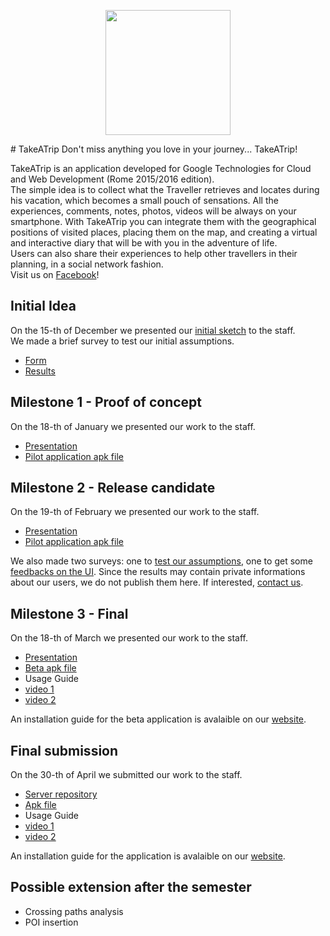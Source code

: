 <p align="center"><img src="http://ec2-54-194-7-136.eu-west-1.compute.amazonaws.com/logodef.png" width="200" height="200" /></p>
# TakeATrip
Don't miss anything you love in your journey... TakeATrip!

TakeATrip is an application developed for Google Technologies for Cloud and Web Development (Rome 2015/2016 edition).  
The simple idea is to collect what the Traveller retrieves and locates during his vacation, which becomes a small pouch of sensations. All the experiences, comments, notes, photos, videos will be always on your smartphone. With TakeATrip you can integrate them with the geographical positions of visited places, placing them on the map, and creating a virtual and interactive diary that will be with you in the adventure of life.  
Users can also share their experiences to help other travellers in their planning, in a social network fashion.  
Visit us on [Facebook](https://www.facebook.com/TakeATripAndroid/?ref=aymt_homepage_panel)!

## Initial Idea
On the 15-th of December we presented our [initial sketch](https://drive.google.com/file/d/0B4uEjaaHKUzgeWdneS1fOWw4SVk/view?usp=sharing) to the staff.  
We made a brief survey to test our initial assumptions.
* [Form](http://goo.gl/forms/hjVDd3tLq2)
* [Results](https://docs.google.com/forms/d/1n9uKqaEmyjwLud_UkX-K7g0x_Mleak6ntySzlvlE-xI/viewanalytics)

## Milestone 1 - Proof of concept
On the 18-th of January we presented our work to the staff.
* [Presentation](https://docs.google.com/presentation/d/1oUxrE7MvjF3iiSTZJ4JnhBqiNBq5Y4CpGUfvBVxPjV8/edit?usp=sharing)
* [Pilot application apk file](https://drive.google.com/a/studenti.uniroma1.it/file/d/0B0FHkIijDk2ha1pvZ1o4VGItanc/view?usp=sharing)

## Milestone 2 - Release candidate
On the 19-th of February we presented our work to the staff.
* [Presentation](https://docs.google.com/presentation/d/1QJUTDbCPyc6PR4Ms3TFggA5m_Axndc-uoDIx34e4W8Q/edit?usp=sharing)
* [Pilot application apk file](https://drive.google.com/open?id=0B-jeZ3u4QMn1dlVic2xxV3g2aW8)

We also made two surveys: one to [test our assumptions](https://docs.google.com/forms/d/1Zv56_v1ZuZZqiHn8yTgUw28Aner85m9wxontsFKDkhw/viewform), one to get some [feedbacks on the UI](https://docs.google.com/forms/d/1ofDH0Io4UXvVyn-AbiNeVzTNlRk-w-k3x8bMZiSMni4/viewform). Since the results may contain private informations about our users, we do not publish them here. If interested, [contact us](mailto:apptakeatrip@gmail.com).

## Milestone 3 - Final
On the 18-th of March we presented our work to the staff.
* [Presentation](https://drive.google.com/file/d/0B0FHkIijDk2hSGVPdHA3RTFFajg/view?usp=sharing)
* [Beta apk file](https://drive.google.com/file/d/0B0FHkIijDk2hOVRkdFg2bVNyTVk/view?usp=sharing)
* Usage Guide
 * [video 1](https://drive.google.com/file/d/0B0FHkIijDk2hZEZXcXNaSVFDbjA/view?usp=sharing)
 * [video 2](https://drive.google.com/file/d/0B0FHkIijDk2heFpIZUM5SHplX00/view?usp=sharing)

An installation guide for the beta application is avalaible on our [website](http://www.takeatrip.altervista.org).

## Final submission
On the 30-th of April we submitted our work to the staff.
* [Server repository](https://github.com/giacomolanciano/TakeATripServer)
* [Apk file](https://drive.google.com/file/d/0Bw4Oje2-94yNZER4QmpjeFROa0k/view?usp=sharing)
* Usage Guide
 * [video 1](https://drive.google.com/file/d/0B0FHkIijDk2hZEZXcXNaSVFDbjA/view?usp=sharing)
 * [video 2](https://drive.google.com/file/d/0B0FHkIijDk2heFpIZUM5SHplX00/view?usp=sharing)

An installation guide for the application is avalaible on our [website](http://www.takeatrip.altervista.org).

## Possible extension after the semester
* Crossing paths analysis
* POI insertion
